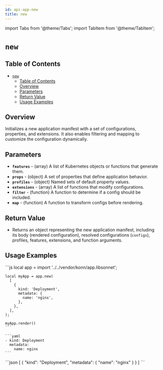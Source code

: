 ```yaml
---
id: api-app-new
title: new
---
```


import Tabs from '@theme/Tabs';
import TabItem from '@theme/TabItem';

# `new`

## Table of Contents
- [`new`](#new)
  - [Table of Contents](#table-of-contents)
  - [Overview](#overview)
  - [Parameters](#parameters)
  - [Return Value](#return-value)
  - [Usage Examples](#usage-examples)

## Overview
Initializes a new application manifest with a set of configurations, properties, and extensions. It also enables filtering and mapping to customize the configuration dynamically.

## Parameters
- **`features`** - (array) A list of Kubernetes objects or functions that generate them.
- **`props`** - (object) A set of properties that define application behavior.
- **`profiles`** - (object) Named sets of default property values.
- **`extensions`** - (array) A list of functions that modify configurations.
- **`filter`** - (function) A function to determine if a config should be included.
- **`map`** - (function) A function to transform configs before rendering.

## Return Value
- Returns an object representing the new application manifest, including its body (rendered configuration), resolved configurations (`configs`), profiles, features, extensions, and function arguments.

## Usage Examples

<Tabs>
    <TabItem value="jsonnet" label="Jsonnet" default>
    ```js
    local app = import '../../vendor/konn/app.libsonnet';

    local myApp = app.new(
      [
        {
          kind: 'Deployment',
          metadata: {
            name: 'nginx',
          },
        },
      ],
    );

    myApp.render()
    ```
  </TabItem>
  <TabItem value="yaml" label="YAML Output">

    ```yaml
    - kind: Deployment
      metadata:
        name: nginx
    ```
  </TabItem>
  <TabItem value="json" label="JSON Output">
    ```json
    [
       {
          "kind": "Deployment",
          "metadata": {
             "name": "nginx"
          }
       }
    ]
    ```  
    </TabItem>
</Tabs>
